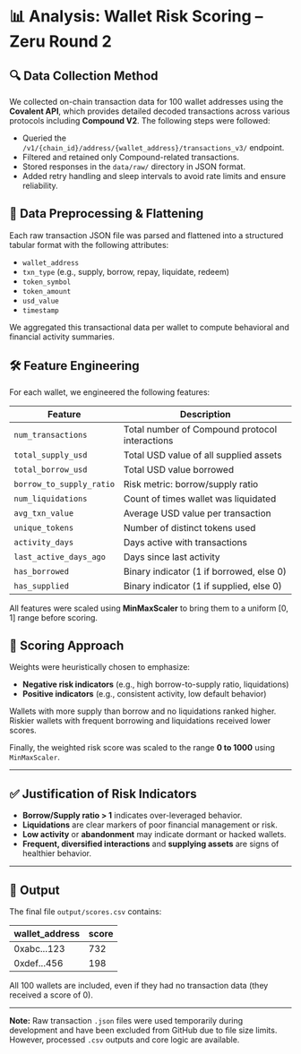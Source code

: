 # 📊 Analysis: Wallet Risk Scoring – Zeru Round 2

## 🔍 Data Collection Method

We collected on-chain transaction data for 100 wallet addresses using the **Covalent API**, which provides detailed decoded transactions across various protocols including **Compound V2**. The following steps were followed:

- Queried the `/v1/{chain_id}/address/{wallet_address}/transactions_v3/` endpoint.
- Filtered and retained only Compound-related transactions.
- Stored responses in the `data/raw/` directory in JSON format.
- Added retry handling and sleep intervals to avoid rate limits and ensure reliability.

## 🧹 Data Preprocessing & Flattening

Each raw transaction JSON file was parsed and flattened into a structured tabular format with the following attributes:

- `wallet_address`
- `txn_type` (e.g., supply, borrow, repay, liquidate, redeem)
- `token_symbol`
- `token_amount`
- `usd_value`
- `timestamp`

We aggregated this transactional data per wallet to compute behavioral and financial activity summaries.

## 🛠 Feature Engineering

For each wallet, we engineered the following features:

| Feature               | Description                                       |
|-----------------------|---------------------------------------------------|
| `num_transactions`    | Total number of Compound protocol interactions    |
| `total_supply_usd`    | Total USD value of all supplied assets            |
| `total_borrow_usd`    | Total USD value borrowed                          |
| `borrow_to_supply_ratio` | Risk metric: borrow/supply ratio               |
| `num_liquidations`    | Count of times wallet was liquidated              |
| `avg_txn_value`       | Average USD value per transaction                 |
| `unique_tokens`       | Number of distinct tokens used                    |
| `activity_days`       | Days active with transactions                     |
| `last_active_days_ago`| Days since last activity                          |
| `has_borrowed`        | Binary indicator (1 if borrowed, else 0)          |
| `has_supplied`        | Binary indicator (1 if supplied, else 0)          |

All features were scaled using **MinMaxScaler** to bring them to a uniform [0, 1] range before scoring.


## 🧮 Scoring Approach

Weights were heuristically chosen to emphasize:

- **Negative risk indicators** (e.g., high borrow-to-supply ratio, liquidations)
- **Positive indicators** (e.g., consistent activity, low default behavior)

Wallets with more supply than borrow and no liquidations ranked higher.  
Riskier wallets with frequent borrowing and liquidations received lower scores.

Finally, the weighted risk score was scaled to the range **0 to 1000** using `MinMaxScaler`.

---

## ✅ Justification of Risk Indicators

- **Borrow/Supply ratio > 1** indicates over-leveraged behavior.
- **Liquidations** are clear markers of poor financial management or risk.
- **Low activity** or **abandonment** may indicate dormant or hacked wallets.
- **Frequent, diversified interactions** and **supplying assets** are signs of healthier behavior.

---

## 📁 Output

The final file `output/scores.csv` contains:

| wallet_address | score |
|----------------|-------|
| 0xabc...123    | 732   |
| 0xdef...456    | 198   |

All 100 wallets are included, even if they had no transaction data (they received a score of 0).

---

**Note:** Raw transaction `.json` files were used temporarily during development and have been excluded from GitHub due to file size limits. However, processed `.csv` outputs and core logic are available.